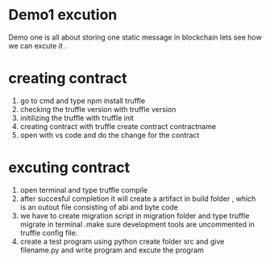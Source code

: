 # Demo1 excution 
Demo one is all about storing one static message in blockchain lets see how we can excute it .

# creating contract 

1. go to cmd and type npm install truffle 
2. checking the truffle version with truffle version
3. initilizing the truffle with truffle init
4. creating contract with truffle create contract contractname 
5. open with vs code  and do the change for the contract

# excuting contract

1. open terminal and type truffle compile 
2. after succesful completion it will create a artifact in build folder , which is an outout file consisting of abi and byte code 
3. we have to create migration script in migration folder and type truffle migrate in terminal .make sure development tools are uncommented in truffle config file.
4. create a test program using python create folder src and give filename.py and write program  and excute the program
 

